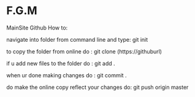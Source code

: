 F.G.M
=====

MainSite
Github How to:

navigate into folder from command line and type: git init 


to copy the folder from online do : git clone (https://githuburl)


if u add new files to the folder do : git add .



when ur done making changes do : git commit .



do make the online copy reflect your changes do: git push origin master
